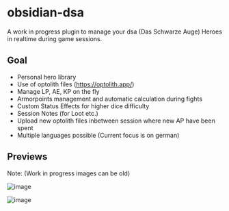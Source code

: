 # obsidian-dsa
A work in progress plugin to manage your dsa (Das Schwarze Auge) Heroes in realtime during game sessions.

## Goal
- Personal hero library
- Use of optolith files (https://optolith.app/)
- Manage LP, AE, KP on the fly
- Armorpoints management and automatic calculation during fights
- Custom Status Effects for higher dice difficulty
- Session Notes (for Loot etc.)
- Upload new optolith files inbetween session where new AP have been spent
- Multiple languages possible (Current focus is on german)

## Previews

Note: (Work in progress images can be old)

![image](https://github.com/user-attachments/assets/d6651d65-e427-413f-9cfd-bf4184fba583)

![image](https://github.com/user-attachments/assets/ee5dfb86-d266-4350-b6a0-bc685233aacd)
